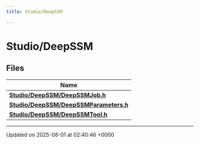 ```yaml
---
title: Studio/DeepSSM

---
```


# Studio/DeepSSM



## Files

| Name           |
| -------------- |
| **[Studio/DeepSSM/DeepSSMJob.h](../Files/DeepSSMJob_8h.md#file-deepssmjob.h)**  |
| **[Studio/DeepSSM/DeepSSMParameters.h](../Files/DeepSSMParameters_8h.md#file-deepssmparameters.h)**  |
| **[Studio/DeepSSM/DeepSSMTool.h](../Files/DeepSSMTool_8h.md#file-deepssmtool.h)**  |






-------------------------------

Updated on 2025-08-01 at 02:40:46 +0000
